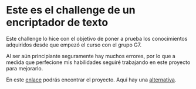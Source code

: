 # Este es el challenge de un encriptador de texto

Este challenge lo hice con el objetivo de poner a prueba los conocimientos adquiridos desde que empezó el curso con el grupo G7.

Al ser aún principiante seguramente hay muchos errores, por lo que a medida que perfecione mis habilidades seguiré trabajando en este proyecto para mejorarlo.

En este [enlace](https://andrescguerrero.github.io/challenge-encriptador-texto/) podrás encontrar el proyecto. Aquí hay una [alternativa](https://challenge-encriptador-texto-phi.vercel.app/).

